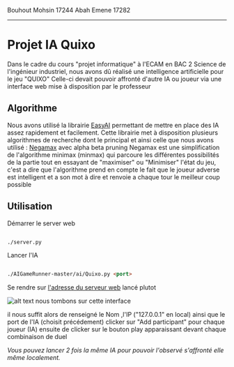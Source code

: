 Bouhout Mohsin 17244
Abah Emene 17282

___

# Projet IA Quixo

Dans le cadre du cours "projet informatique" à l'ECAM en BAC 2 Science de l'ingénieur industriel, nous avons dû réalisé une intelligence artificielle pour le jeu "QUIXO"
Celle-ci devait pouvoir affronté d'autre IA ou joueur via une interface web mise à disposition par le professeur
## Algorithme

Nous avons utilisé la librairie [EasyAI](https://zulko.github.io/easyAI/) permettant de mettre en place des IA assez rapidement et facilement.
Cette librairie met à disposition plusieurs algorithmes de recherche dont le principal et ainsi celle que nous avons utilisé : [Negamax](https://en.wikipedia.org/wiki/Negamax) avec alpha beta pruning 
Negamax est une simplification de l'algorithme minimax (minmax) qui parcoure les différentes possibilités de la partie tout en essayant de "maximiser" ou "Minimiser" l'état du jeu, c'est a dire que l'algorithme prend en compte le fait que le joueur adverse est intelligent et a son mot à dire et renvoie a chaque tour le meilleur coup possible



## Utilisation
Démarrer le server web
```html

./server.py 

```
Lancer l'IA
```html

./AIGameRunner-master/ai/Quixo.py <port> 

```
Se rendre sur  [l'adresse du serveur web](http://127.0.0.1:80)  lancé plutot 


![alt text](https://i.ibb.co/swDnC5K/server.png)
nous tombons sur cette interface

il nous suffit alors de renseigné le Nom ,l'IP ("127.0.0.1" en local) ainsi que le port de l'IA (choisit précédement)
clicker sur "Add participant" pour chaque joueur (IA) ensuite de clicker sur le bouton play apparaissant devant chaque combinaison de duel



*Vous pouvez lancer 2 fois la même IA pour pouvoir l'observé s'affronté elle même localement.*


